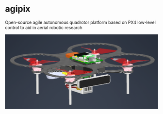 # agipix
Open-source agile autonomous quadrotor platform based on PX4 low-level control to aid in aerial robotic research

![alt text](images/agipix.png?raw=true)
